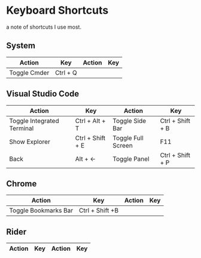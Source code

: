 # Keyboard Shortcuts
a note of shortcuts I use most.

## System
|Action                         |Key                 |Action                         |Key                 |
|-------------------------------|--------------------|-------------------------------|--------------------|
|Toggle Cmder                   |Ctrl + Q            |


## Visual Studio Code
|Action                         |Key                 |Action                         |Key                 |
|-------------------------------|--------------------|-------------------------------|--------------------|
|Toggle Integrated Terminal     |Ctrl + Alt + T      |Toggle Side Bar                |Ctrl + Shift + B    |
|Show Explorer                  |Ctrl + Shift + E    |Toggle Full Screen             |F11                 |
|Back                           |Alt + ←             |Toggle Panel                   |Ctrl + Shift + P    |

## Chrome
|Action                         |Key                 |Action                         |Key                 |
|-------------------------------|--------------------|-------------------------------|--------------------|
|Toggle Bookmarks Bar           |Ctrl + Shift +B     |

## Rider
|Action                         |Key                 |Action                         |Key                 |
|-------------------------------|--------------------|-------------------------------|--------------------|
